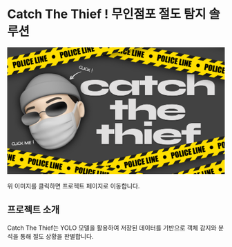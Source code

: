 # Catch The Thief ! 무인점포 절도 탐지 솔루션 

[![Catch The Thief](./first.png)](https://oesnoeyh.github.io/catchthethief/)

위 이미지를 클릭하면 프로젝트 페이지로 이동합니다.

## 프로젝트 소개
Catch The Thief는 YOLO 모델을 활용하여  저장된 데이터를 기반으로 객체 감지와 분석을 통해 절도 상황을 판별합니다.
